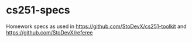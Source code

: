 # cs251-specs

Homework specs as used in https://github.com/StoDevX/cs251-toolkit and https://github.com/StoDevX/referee
